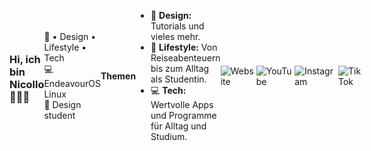 <div style="display: flex; align-items: center;">
<a href="https://github.com/thisisnicollo/March_2024_Wallpaper/" style="text-decoration: none;"><img align="right" src="https://github.com/thisisnicollo/March_2024_Wallpaper/blob/6daba78cb978a1ceb7274cccf2c66d54fdc15a2f/Assets/March_2024_Wallpaper1.jpg" alt="Bild 1" style="display:block; margin-bottom: 10px; width: 40%;" title="Hier geht es zu den neusten Wallpapern"> </a>
   
<h3> Hi, ich bin Nicollo 🤸🏽‍♀️</h3>
    <p> 🧸 • Design • Lifestyle • Tech <br>💻 EndeavourOS Linux<br> 🤍 Design student</p>
<b>Themen</b>
    <ul>
      <li>🤍 <b>Design:</b> Tutorials und vieles mehr.</li>
      <li>🧸 <b>Lifestyle:</b> Von Reiseabenteuern bis zum Alltag als Studentin.</li>
      <li>💻 <b>Tech:</b> Wertvolle Apps und Programme für Alltag und Studium.</li>
    </ul>
    <a href="https://nicollo.carrd.co/" style="text-decoration: none;"><img src="https://img.shields.io/badge/website-000000?style=for-the-badge&logo=About.me&logoColor=white" alt="Website" title="nicollo.carrd.co"></a>&nbsp; &nbsp; 
    <a href="https://www.youtube.com/@thisisnicollo/" style="text-decoration: none;"><img src="https://img.shields.io/badge/YouTube-FF0000?style=for-the-badge&logo=youtube&logoColor=white" alt="YouTube" title="YouTube" ></a>&nbsp; &nbsp; 
    <a href="https://www.instagram.com/thisisnicollo" style="text-decoration: none;"><img src="https://img.shields.io/badge/Instagram-E4405F?style=for-the-badge&logo=instagram&logoColor=white" alt="Instagram" title="Instagram" ></a>&nbsp; &nbsp; 
    <a href="https://www.tiktok.com/@thisisnicollo/" style="text-decoration: none;"><img src="https://img.shields.io/badge/TikTok-000000?style=for-the-badge&logo=tiktok&logoColor=white" alt="TikTok" title="TikTok"></a>&nbsp; &nbsp; 
</div>
